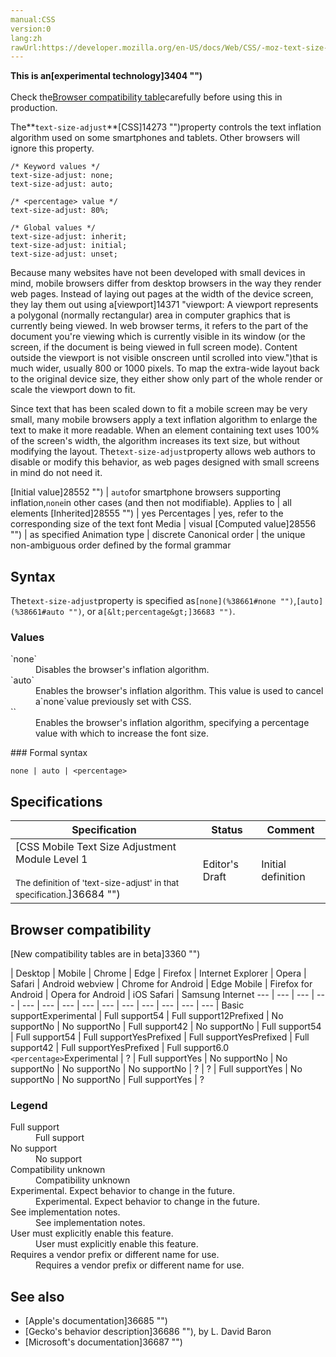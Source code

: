 ```yaml
---
manual:CSS
version:0
lang:zh
rawUrl:https://developer.mozilla.org/en-US/docs/Web/CSS/-moz-text-size-adjust
---
```






**This is an[experimental technology]3404 "")**<br></br>Check the[Browser compatibility table](%38661#Browser_compatibility "")carefully before using this in production.





The**`text-size-adjust`**[CSS]14273 "")property controls the text inflation algorithm used on some smartphones and tablets. Other browsers will ignore this property.


```
/* Keyword values */
text-size-adjust: none;
text-size-adjust: auto;

/* <percentage> value */
text-size-adjust: 80%;

/* Global values */
text-size-adjust: inherit;
text-size-adjust: initial;
text-size-adjust: unset;
```


Because many websites have not been developed with small devices in mind, mobile browsers differ from desktop browsers in the way they render web pages. Instead of laying out pages at the width of the device screen, they lay them out using a[viewport]14371 "viewport: A viewport represents a polygonal (normally rectangular) area in computer graphics that is currently being viewed. In web browser terms, it refers to the part of the document you're viewing which is currently visible in its window (or the screen, if the document is being viewed in full screen mode). Content outside the viewport is not visible onscreen until scrolled into view.")that is much wider, usually 800 or 1000 pixels. To map the extra-wide layout back to the original device size, they either show only part of the whole render or scale the viewport down to fit.



Since text that has been scaled down to fit a mobile screen may be very small, many mobile browsers apply a text inflation algorithm to enlarge the text to make it more readable. When an element containing text uses 100% of the screen&#39;s width, the algorithm increases its text size, but without modifying the layout. The`text-size-adjust`property allows web authors to disable or modify this behavior, as web pages designed with small screens in mind do not need it.


[Initial value]28552 "") | `auto`for smartphone browsers supporting inflation,`none`in other cases (and then not modifiable). 
Applies to | all elements 
[Inherited]28555 "") | yes 
Percentages | yes, refer to the corresponding size of the text font 
Media | visual 
[Computed value]28556 "") | as specified 
Animation type | discrete 
Canonical order | the unique non-ambiguous order defined by the formal grammar 


## Syntax<a name="Syntax"></a>


The`text-size-adjust`property is specified as`[none](%38661#none "")`,`[auto](%38661#auto "")`, or a`[&lt;percentage&gt;]36683 "")`.


### Values<a name="Values"></a>
<dl><dt id='none'>`none`</dt><dd>Disables the browser&#39;s inflation algorithm.</dd><dt id='auto'>`auto`</dt><dd>Enables the browser&#39;s inflation algorithm. This value is used to cancel a`none`value previously set with CSS.</dd><dt id='<percentage>'>`<percentage>`</dt><dd>Enables the browser&#39;s inflation algorithm, specifying a percentage value with which to increase the font size.</dd></dl>
### Formal syntax<a name="Formal_syntax"></a>

```
none | auto | <percentage>
```

## Specifications<a name="Specifications"></a>

Specification | Status | Comment 
 ---  |  ---  |  ---  | 
[CSS Mobile Text Size Adjustment Module Level 1<br></br><small>The definition of &#39;text-size-adjust&#39; in that specification.</small>]36684 "") | Editor&#39;s Draft | Initial definition 


## Browser compatibility<a name="Browser_compatibility"></a>
[New compatibility tables are in beta<i></i>]3360 "")

 | <abbr>Desktop<i></i></abbr> | <abbr>Mobile<i></i></abbr> 
 | <abbr>Chrome<i></i></abbr> | <abbr>Edge<i></i></abbr> | <abbr>Firefox<i></i></abbr> | <abbr>Internet Explorer<i></i></abbr> | <abbr>Opera<i></i></abbr> | <abbr>Safari<i></i></abbr> | <abbr>Android webview<i></i></abbr> | <abbr>Chrome for Android<i></i></abbr> | <abbr>Edge Mobile<i></i></abbr> | <abbr>Firefox for Android<i></i></abbr> | <abbr>Opera for Android<i></i></abbr> | <abbr>iOS Safari<i></i></abbr> | <abbr>Samsung Internet<i></i></abbr> 
 ---  |  ---  |  ---  |  ---  |  ---  |  ---  |  ---  |  ---  |  ---  |  ---  |  ---  |  ---  |  ---  |  ---  | 
Basic support<abbr>Experimental<i></i></abbr> | <abbr>Full support</abbr>54 | <abbr>Full support</abbr>12<abbr>Prefixed<i></i></abbr> | <abbr>No support</abbr>No | <abbr>No support</abbr>No | <abbr>Full support</abbr>42 | <abbr>No support</abbr>No | <abbr>Full support</abbr>54 | <abbr>Full support</abbr>54 | <abbr>Full support</abbr>Yes<abbr>Prefixed<i></i></abbr> | <abbr>Full support</abbr>Yes<abbr>Prefixed<i></i></abbr> | <abbr>Full support</abbr>42 | <abbr>Full support</abbr>Yes<abbr>Prefixed<i></i></abbr> | <abbr>Full support</abbr>6.0 
`<percentage>`<abbr>Experimental<i></i></abbr> | <abbr>?</abbr> | <abbr>Full support</abbr>Yes | <abbr>No support</abbr>No | <abbr>No support</abbr>No | <abbr>No support</abbr>No | <abbr>No support</abbr>No | <abbr>?</abbr> | <abbr>?</abbr> | <abbr>Full support</abbr>Yes | <abbr>No support</abbr>No | <abbr>No support</abbr>No | <abbr>Full support</abbr>Yes | <abbr>?</abbr> 


### Legend<a name="Legend"></a>
<dl><dt id=''><abbr>Full support</abbr></dt><dd>Full support</dd><dt id=''><abbr>No support</abbr></dt><dd>No support</dd><dt id=''><abbr>Compatibility unknown</abbr></dt><dd>Compatibility unknown</dd><dt id=''><abbr>Experimental. Expect behavior to change in the future.<i></i></abbr></dt><dd>Experimental. Expect behavior to change in the future.</dd><dt id=''><abbr>See implementation notes.<i></i></abbr></dt><dd>See implementation notes.</dd><dt id=''><abbr>User must explicitly enable this feature.<i></i></abbr></dt><dd>User must explicitly enable this feature.</dd><dt id=''><abbr>Requires a vendor prefix or different name for use.<i></i></abbr></dt><dd>Requires a vendor prefix or different name for use.</dd></dl>

## See also<a name="See_also"></a>

* [Apple&#39;s documentation]36685 "")
* [Gecko&#39;s behavior description]36686 ""), by L. David Baron
* [Microsoft&#39;s documentation]36687 "")




